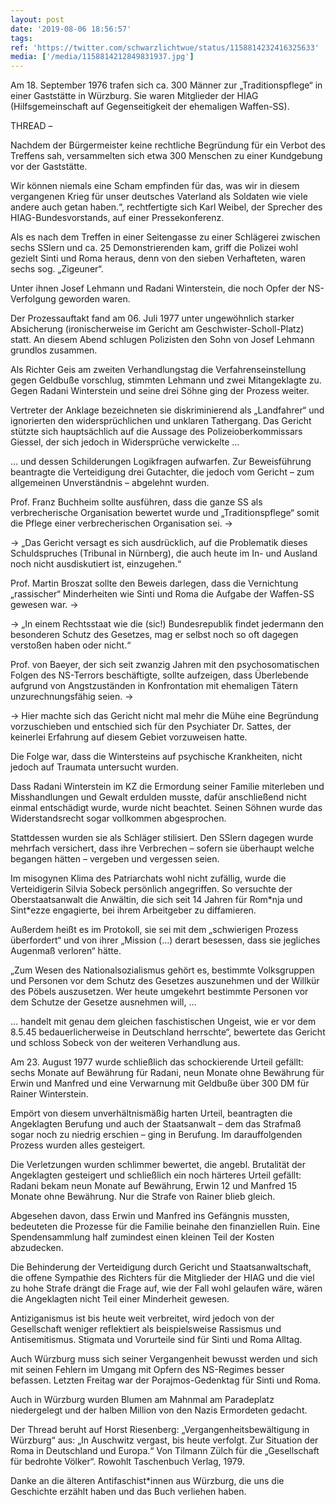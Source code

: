```yaml
---
layout: post
date: '2019-08-06 18:56:57'
tags: 
ref: 'https://twitter.com/schwarzlichtwue/status/1158814232416325633'
media: ['/media/1158814212849831937.jpg']
---
```

Am 18. September 1976 trafen sich ca. 300 Männer zur „Traditionspflege“ in einer Gaststätte in Würzburg. Sie waren Mitglieder der HIAG (Hilfsgemeinschaft auf Gegenseitigkeit der ehemaligen Waffen-SS).

THREAD –  

Nachdem der Bürgermeister keine rechtliche Begründung für ein Verbot des Treffens sah, versammelten sich etwa 300 Menschen zu einer Kundgebung vor der Gaststätte. 

Wir können niemals eine Scham empfinden für das, was wir in diesem vergangenen Krieg für unser deutsches Vaterland als Soldaten wie viele andere auch getan haben.“, rechtfertigte sich Karl Weibel, der Sprecher des HIAG-Bundesvorstands, auf einer Pressekonferenz. 

Als es nach dem Treffen in einer Seitengasse zu einer Schlägerei zwischen sechs SSlern und ca. 25 Demonstrierenden kam, griff die Polizei wohl gezielt Sinti und Roma heraus, denn von den sieben Verhafteten, waren sechs sog. „Zigeuner“. 

Unter ihnen Josef Lehmann und Radani Winterstein, die noch Opfer der NS-Verfolgung geworden waren. 

Der Prozessauftakt fand am 06. Juli 1977 unter ungewöhnlich starker Absicherung (ironischerweise im Gericht am Geschwister-Scholl-Platz) statt.  An diesem Abend schlugen Polizisten den Sohn von Josef Lehmann grundlos zusammen. 

Als Richter Geis am zweiten Verhandlungstag die Verfahrenseinstellung gegen Geldbuße vorschlug, stimmten Lehmann und zwei Mitangeklagte zu.  Gegen Radani Winterstein und seine drei Söhne ging der Prozess weiter. 

Vertreter der Anklage bezeichneten sie diskriminierend als „Landfahrer“ und ignorierten den widersprüchlichen und unklaren Tathergang.  Das Gericht stützte sich hauptsächlich auf die Aussage des Polizeioberkommissars Giessel, der sich jedoch in Widersprüche verwickelte … 

… und dessen Schilderungen Logikfragen aufwarfen. Zur Beweisführung beantragte die Verteidigung drei Gutachter, die jedoch vom Gericht – zum allgemeinen Unverständnis – abgelehnt wurden. 

Prof. Franz Buchheim sollte ausführen, dass die ganze SS als verbrecherische Organisation bewertet wurde und „Traditionspflege“ somit die Pflege einer verbrecherischen Organisation sei. -&gt; 

-&gt; „Das Gericht versagt es sich ausdrücklich, auf die Problematik dieses Schuldspruches (Tribunal in Nürnberg), die auch heute im In- und Ausland noch nicht ausdiskutiert ist, einzugehen.“ 

Prof. Martin Broszat sollte den Beweis darlegen, dass die Vernichtung „rassischer“ Minderheiten wie Sinti und Roma die Aufgabe der Waffen-SS gewesen war. -&gt; 

-&gt; „In einem Rechtsstaat wie die (sic!) Bundesrepublik findet jedermann den besonderen Schutz des Gesetzes, mag er selbst noch so oft dagegen verstoßen haben oder nicht.“ 

Prof. von Baeyer, der sich seit zwanzig Jahren  mit den psychosomatischen Folgen des NS-Terrors beschäftigte, sollte aufzeigen, dass Überlebende aufgrund von Angstzuständen in Konfrontation mit ehemaligen Tätern unzurechnungsfähig seien. -&gt; 

-&gt; Hier machte sich das Gericht nicht mal mehr die Mühe eine Begründung vorzuschieben und entschied sich für den Psychiater Dr. Sattes, der keinerlei Erfahrung auf diesem Gebiet vorzuweisen hatte. 

Die Folge war, dass die Wintersteins auf psychische Krankheiten, nicht jedoch auf Traumata untersucht wurden. 

Dass Radani Winterstein im KZ die Ermordung seiner Familie miterleben und Misshandlungen und Gewalt erdulden musste, dafür anschließend nicht einmal entschädigt wurde, wurde nicht beachtet. Seinen Söhnen wurde das Widerstandsrecht sogar vollkommen abgesprochen. 

Stattdessen wurden sie als Schläger stilisiert. Den SSlern dagegen wurde mehrfach versichert, dass ihre Verbrechen – sofern sie überhaupt welche begangen hätten – vergeben und vergessen seien. 

Im misogynen Klima des Patriarchats wohl nicht zufällig, wurde die Verteidigerin Silvia Sobeck  persönlich angegriffen. So versuchte der Oberstaatsanwalt die Anwältin, die sich seit 14 Jahren für Rom\*nja und Sint\*ezze engagierte, bei ihrem Arbeitgeber zu diffamieren. 

Außerdem heißt es im Protokoll, sie sei mit dem „schwierigen Prozess überfordert“ und von ihrer „Mission (…) derart besessen, dass sie jegliches Augenmaß verloren“ hätte. 

„Zum Wesen des Nationalsozialismus gehört es, bestimmte Volksgruppen und Personen vor dem Schutz des Gesetzes auszunehmen und der Willkür des Pöbels auszusetzen. Wer heute umgekehrt bestimmte Personen vor dem Schutze der Gesetze ausnehmen will, … 

… handelt mit genau dem gleichen faschistischen Ungeist, wie er vor dem 8.5.45 bedauerlicherweise in Deutschland herrschte“, bewertete das Gericht und schloss Sobeck von der weiteren Verhandlung aus. 

Am 23. August 1977 wurde schließlich das schockierende Urteil gefällt: sechs Monate auf Bewährung für Radani, neun Monate ohne Bewährung für Erwin und Manfred und eine Verwarnung mit Geldbuße über 300 DM für Rainer Winterstein. 

Empört von diesem unverhältnismäßig harten Urteil, beantragten die Angeklagten Berufung und auch der Staatsanwalt – dem das Strafmaß sogar noch zu niedrig erschien – ging in Berufung. Im darauffolgenden Prozess wurden alles gesteigert. 

Die Verletzungen wurden schlimmer bewertet, die angebl. Brutalität der Angeklagten gesteigert und schließlich ein noch härteres Urteil gefällt: Radani bekam neun Monate auf Bewährung, Erwin 12 und Manfred 15 Monate ohne Bewährung. Nur die Strafe von Rainer blieb gleich. 

Abgesehen davon, dass Erwin und Manfred ins Gefängnis mussten, bedeuteten die Prozesse für die Familie beinahe den finanziellen Ruin. Eine Spendensammlung half zumindest einen kleinen Teil der Kosten abzudecken. 

Die Behinderung der Verteidigung durch Gericht und Staatsanwaltschaft, die offene Sympathie des Richters für die Mitglieder der HIAG und die viel zu hohe Strafe drängt die Frage auf, wie der Fall wohl gelaufen wäre, wären die Angeklagten nicht Teil einer Minderheit gewesen. 

Antiziganismus ist bis heute weit verbreitet, wird jedoch von der Gesellschaft weniger reflektiert als beispielsweise Rassismus und Antisemitismus. Stigmata und Vorurteile sind für Sinti und Roma Alltag. 

Auch Würzburg muss sich seiner Vergangenheit bewusst werden und sich mit seinen Fehlern im Umgang mit Opfern des NS-Regimes besser befassen. Letzten Freitag war der Porajmos-Gedenktag für Sinti und Roma. 

Auch in Würzburg wurden Blumen am Mahnmal am Paradeplatz niedergelegt und der halben Million von den Nazis Ermordeten gedacht. 

Der Thread beruht auf Horst Riesenberg: „Vergangenheitsbewältigung in Würzburg“ aus: „In Auschwitz vergast, bis heute verfolgt. Zur Situation der Roma in Deutschland und Europa.“ Von Tilmann Zülch für die „Gesellschaft für bedrohte Völker“. Rowohlt Taschenbuch Verlag, 1979. 

Danke an die älteren Antifaschist\*innen aus Würzburg, die uns die Geschichte erzählt haben und das Buch verliehen haben. 